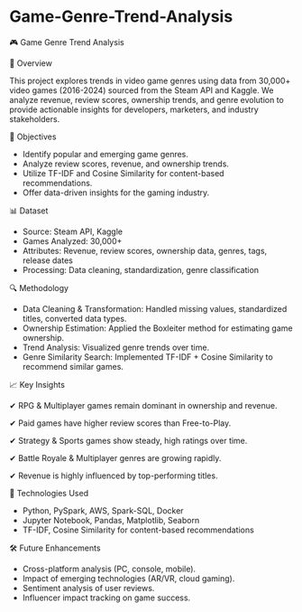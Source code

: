 # Game-Genre-Trend-Analysis

🎮 Game Genre Trend Analysis

📌 Overview

This project explores trends in video game genres using data from 30,000+ video games (2016-2024) sourced from the Steam API and Kaggle. We analyze revenue, review scores, ownership trends, and genre evolution to provide actionable insights for developers, marketers, and industry stakeholders.


🎯 Objectives

* Identify popular and emerging game genres.
* Analyze review scores, revenue, and ownership trends.
* Utilize TF-IDF and Cosine Similarity for content-based recommendations.
* Offer data-driven insights for the gaming industry.


📊 Dataset

* Source: Steam API, Kaggle
* Games Analyzed: 30,000+
* Attributes: Revenue, review scores, ownership data, genres, tags, release dates
* Processing: Data cleaning, standardization, genre classification


🔍 Methodology

* Data Cleaning & Transformation: Handled missing values, standardized titles, converted data types.
* Ownership Estimation: Applied the Boxleiter method for estimating game ownership.
* Trend Analysis: Visualized genre trends over time.
* Genre Similarity Search: Implemented TF-IDF + Cosine Similarity to recommend similar games.


📈 Key Insights

✔ RPG & Multiplayer games remain dominant in ownership and revenue.

✔ Paid games have higher review scores than Free-to-Play.

✔ Strategy & Sports games show steady, high ratings over time.

✔ Battle Royale & Multiplayer genres are growing rapidly.

✔ Revenue is highly influenced by top-performing titles.


🚀 Technologies Used

* Python, PySpark, AWS, Spark-SQL, Docker
* Jupyter Notebook, Pandas, Matplotlib, Seaborn
* TF-IDF, Cosine Similarity for content-based recommendations


🛠 Future Enhancements

* Cross-platform analysis (PC, console, mobile).
* Impact of emerging technologies (AR/VR, cloud gaming).
* Sentiment analysis of user reviews.
* Influencer impact tracking on game success.
